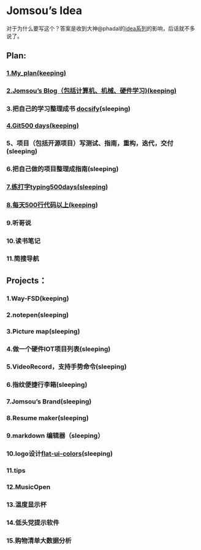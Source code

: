 # Jomsou’s Idea

对于为什么要写这个？答案是收到大神@phadal的[idea系列](https://github.com/phodal/ideas)的影响，后话就不多说了。
## Plan:
### [1.My_plan(keeping)](My_plan.md)
### [2.Jomsou’s Blog（包括计算机、机械、硬件学习)(keeping)](http://jomsou.github.io)
### 3.把自己的学习整理成书 [docsify](https://docsify.js.org/#/zh-cn/custom-navbar)(sleeping)
### [4.Git500 days(keeping)](Git500days.md)
### 5、项目（包括开源项目）写测试、指南，重构，迭代，交付(sleeping)
### 6.把自己做的项目整理成指南(sleeping)
### [7.练打字typing500days(sleeping)](练打字typing500days.md)
### [8.每天500行代码以上(keeping)](每天500行代码以上.md)
### 9.听哥说
### 10.读书笔记
### 11.简搜导航


## Projects：
### 1.Way-FSD(keeping)
### 2.notepen(sleeping)
### 3.Picture map(sleeping)
### 4.做一个硬件IOT项目列表(sleeping)
### 5.VideoRecord，支持手势命令(sleeping)
### 6.指纹便捷行李箱(sleeping)
### 7.Jomsou’s Brand(sleeping)
### 8.Resume maker(sleeping)
### 9.markdown 编辑器（sleeping）
### 10.logo设计[flat-ui-colors](http://mildrenben.github.io/flat-ui-colors/)(sleeping)
### 11.tips
### 12.MusicOpen
### 13.温度显示杯
### 14.低头党提示软件
### 15.购物清单大数据分析

